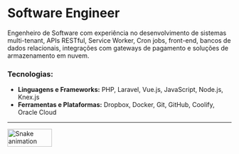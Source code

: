 # Software Engineer

Engenheiro de Software com experiência no desenvolvimento de sistemas multi-tenant, APIs RESTful, Service Worker, Cron jobs, front-end, bancos de dados relacionais, integrações com gateways de pagamento e soluções de armazenamento em nuvem.

### Tecnologias:
- **Linguagens e Frameworks:** PHP, Laravel, Vue.js, JavaScript, Node.js, Knex.js  
- **Ferramentas e Plataformas:** Dropbox, Docker, Git, GitHub, Coolify, Oracle Cloud

---

<img src="https://media3.giphy.com/media/v1.Y2lkPTc5MGI3NjExcWJxbXZwbHBkMTB0MWJsem1wMnBidmlldm5yYzRweTlrNjg3dDdycCZlcD12MV9pbnRlcm5hbF9naWZfYnlfaWQmY3Q9Zw/go3pCPP4899Jd3xb4p/giphy.gif" alt="Snake animation" width="100" height="40" />
